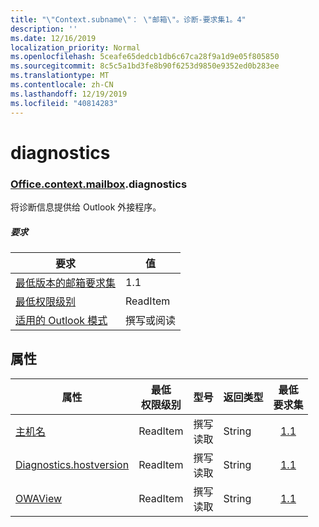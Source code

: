 ```yaml
---
title: "\"Context.subname\"： \"邮箱\"。诊断-要求集1。4"
description: ''
ms.date: 12/16/2019
localization_priority: Normal
ms.openlocfilehash: 5ceafe65dedcb1db6c67ca28f9a1d9e05f805850
ms.sourcegitcommit: 8c5c5a1bd3fe8b90f6253d9850e9352ed0b283ee
ms.translationtype: MT
ms.contentlocale: zh-CN
ms.lasthandoff: 12/19/2019
ms.locfileid: "40814283"
---
```

# <a name="diagnostics"></a>diagnostics

### <a name="officeofficemdcontextofficecontextmdmailboxofficecontextmailboxmddiagnostics"></a>[Office](office.md)[.context](office.context.md)[.mailbox](office.context.mailbox.md).diagnostics

将诊断信息提供给 Outlook 外接程序。

##### <a name="requirements"></a>要求

|要求| 值|
|---|---|
|[最低版本的邮箱要求集](../../requirement-sets/outlook-api-requirement-sets.md)| 1.1|
|[最低权限级别](/outlook/add-ins/understanding-outlook-add-in-permissions)| ReadItem|
|[适用的 Outlook 模式](/outlook/add-ins/#extension-points)| 撰写或阅读|

## <a name="properties"></a>属性

| 属性 | 最低<br>权限级别 | 型号 | 返回类型 | 最低<br>要求集 |
|---|---|---|---|:---:|
| [主机名](/javascript/api/outlook/office.diagnostics?view=outlook-js-1.4#hostname) | ReadItem | 撰写<br>读取 | String | [1.1](../requirement-set-1.1/outlook-requirement-set-1.1.md) |
| [Diagnostics.hostversion](/javascript/api/outlook/office.diagnostics?view=outlook-js-1.4#hostversion) | ReadItem | 撰写<br>读取 | String | [1.1](../requirement-set-1.1/outlook-requirement-set-1.1.md) |
| [OWAView](/javascript/api/outlook/office.diagnostics?view=outlook-js-1.4#owaview) | ReadItem | 撰写<br>读取 | String | [1.1](../requirement-set-1.1/outlook-requirement-set-1.1.md) |
